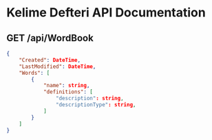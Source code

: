 # Kelime Defteri API Documentation


## GET /api/WordBook
````json
{
    "Created": DateTime,
    "LastModified": DateTime,
    "Words": [
        {
            "name": string,
            "definitions": [
                "description": string,
                "descriptionType": string,
            ]
        }
    ]
}


````